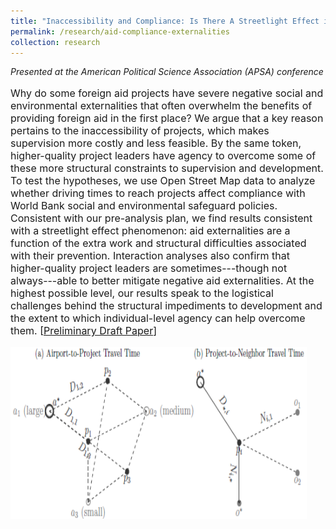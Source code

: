 ```yaml
---
title: "Inaccessibility and Compliance: Is There A Streetlight Effect in Foreign Aid?"
permalink: /research/aid-compliance-externalities
collection: research
---
```


<style>
.thumbnailsafeguards2 {
    background-color: black;
    height: 275px;
    display: inline-block; 
    background-size: cover; 
    background-position: center center;
    background-repeat: no-repeat;
}
</style>

*Presented at the American Political Science Association (APSA) conference*

<p style="font-size: 12pt; width: 100%; text-align: left;">Why do some foreign aid projects have severe negative social and environmental externalities that often overwhelm the benefits of providing foreign aid in the first place? We argue that a key reason pertains to the inaccessibility of projects, which makes supervision more costly and less feasible. By the same token, higher-quality project leaders have agency to overcome some of these more structural constraints to supervision and development. To test the hypotheses, we use Open Street Map data to analyze whether driving times to reach projects affect compliance with World Bank social and environmental safeguard policies. Consistent with our pre-analysis plan, we find results consistent with a streetlight effect phenomenon: aid externalities are a function of the extra work and structural difficulties associated with their prevention. Interaction analyses also confirm that higher-quality project leaders are sometimes---though not always---able to better mitigate negative aid externalities. At the highest possible level, our results speak to the logistical challenges behind the structural impediments to development and the extent to which individual-level agency can help overcome them. [<a href="https://mikedenly.com/files/Denly_Gottfried-Aid-Inaccessibility-Compliance.pdf">Preliminary Draft Paper</a>]  </p>  

<p style="font-size: 12pt; width: 100%; text-align: left;"><img src="/images/travel_time.png" class="thumbnailsafeguards2" style="width: 94%;"></p> 


